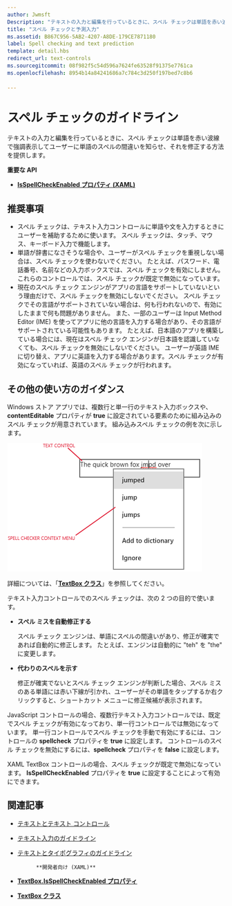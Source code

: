 ```yaml
---
author: Jwmsft
Description: "テキストの入力と編集を行っているときに、スペル チェックは単語を赤い波線で強調表示してユーザーに単語のスペルの間違いを知らせ、それを修正する方法を提供します。"
title: "スペル チェックと予測入力"
ms.assetid: B867C956-5AB2-4207-A8DE-179CE7871180
label: Spell checking and text prediction
template: detail.hbs
redirect_url: text-controls
ms.sourcegitcommit: 08f982f5c54d596a7624fe63528f91375e7761ca
ms.openlocfilehash: 8954b14a84241686a7c784c3d250f197bed7c8b6

---
```


# スペル チェックのガイドライン

テキストの入力と編集を行っているときに、スペル チェックは単語を赤い波線で強調表示してユーザーに単語のスペルの間違いを知らせ、それを修正する方法を提供します。

**重要な API**

-   [**IsSpellCheckEnabled プロパティ (XAML)**](https://msdn.microsoft.com/library/windows/apps/br209688)


## <span id="checklist_section"></span><span id="CHECKLIST_SECTION"></span>推奨事項


-   スペル チェックは、テキスト入力コントロールに単語や文を入力するときにユーザーを補助するために使います。 スペル チェックは、タッチ、マウス、キーボード入力で機能します。
-   単語が辞書になさそうな場合や、ユーザーがスペル チェックを重視しない場合は、スペル チェックを使わないでください。 たとえば、パスワード、電話番号、名前などの入力ボックスでは、スペル チェックを有効にしません。 これらのコントロールでは、スペル チェックが既定で無効になっています。
-   現在のスペル チェック エンジンがアプリの言語をサポートしていないという理由だけで、スペル チェックを無効にしないでください。 スペル チェックでその言語がサポートされていない場合は、何も行われないので、有効にしたままで何も問題がありません。 また、一部のユーザーは Input Method Editor (IME) を使ってアプリに他の言語を入力する場合があり、その言語がサポートされている可能性もあります。 たとえば、日本語のアプリを構築している場合には、現在はスペル チェック エンジンが日本語を認識していなくても、スペル チェックを無効にしないでください。 ユーザーが英語 IME に切り替え、アプリに英語を入力する場合があります。スペル チェックが有効になっていれば、英語のスペル チェックが行われます。

## <span id="Additional_usage_guidance"></span><span id="additional_usage_guidance"></span><span id="ADDITIONAL_USAGE_GUIDANCE"></span>その他の使い方のガイダンス


Windows ストア アプリでは、複数行と単一行のテキスト入力ボックスや、**contentEditable** プロパティが **true** に設定されている要素のために組み込みのスペル チェックが用意されています。 組み込みスペル チェックの例を次に示します。

![組み込みスペル チェック](images/spellchecking.png)

詳細については、「[**TextBox クラス**](https://msdn.microsoft.com/library/windows/apps/br209683)」を参照してください。

テキスト入力コントロールでのスペル チェックは、次の 2 つの目的で使います。

-   **スペル ミスを自動修正する**

    スペル チェック エンジンは、単語にスペルの間違いがあり、修正が確実であれば自動的に修正します。 たとえば、エンジンは自動的に "teh" を "the" に変更します。

-   **代わりのスペルを示す**

    修正が確実でないとスペル チェック エンジンが判断した場合、スペル ミスのある単語には赤い下線が引かれ、ユーザーがその単語をタップするか右クリックすると、ショートカット メニューに修正候補が表示されます。

JavaScript コントロールの場合、複数行テキスト入力コントロールでは、既定でスペル チェックが有効になっており、単一行コントロールでは無効になっています。 単一行コントロールでスペル チェックを手動で有効にするには、コントロールの **spellcheck** プロパティを **true** に設定します。 コントロールのスペル チェックを無効にするには、**spellcheck** プロパティを **false** に設定します。

XAML TextBox コントロールの場合、スペル チェックが既定で無効になっています。 **IsSpellCheckEnabled** プロパティを **true** に設定することによって有効にできます。



## <span id="related_topics"></span>関連記事

* [テキストとテキスト コントロール](text-controls.md)
* [テキスト入力のガイドライン](https://msdn.microsoft.com/library/windows/apps/hh750315)
* [テキストとタイポグラフィのガイドライン](https://msdn.microsoft.com/library/windows/apps/hh700394)
            
          
            **開発者向け (XAML)**
* [**TextBox.IsSpellCheckEnabled プロパティ**](https://msdn.microsoft.com/library/windows/apps/br209688)
* [**TextBox クラス**](https://msdn.microsoft.com/library/windows/apps/br209683)

 







<!--HONumber=Jun16_HO4-->


